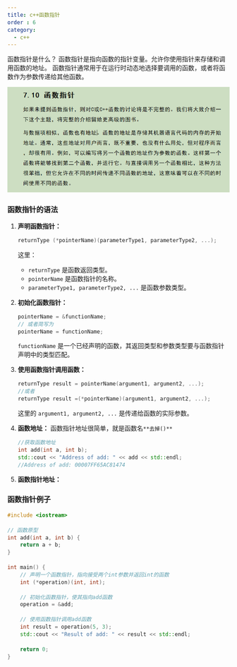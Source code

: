 ```yaml
---
title: c++函数指针
order : 6
category:
  - c++
---
```


<chatmessage avatar="../../../../assets/emoji/hx.png" :avatarWidth="40">
函数指针是什么？
</chatmessage>

<chatmessage avatar="../../../../assets/emoji/new1.png" :avatarWidth="50" alignLeft>
函数指针是指向函数的指针变量。允许你使用指针来存储和调用函数的地址。
函数指针通常用于在运行时动态地选择要调用的函数，或者将函数作为参数传递给其他函数。
</chatmessage>

![C Primer Plus（第6版）中文版](..%2F..%2Fassets%2Ffunctionptr.png)

### 函数指针的语法

1. **声明函数指针：**
   ```cpp
   returnType (*pointerName)(parameterType1, parameterType2, ...);
   ```

   这里：
    - `returnType` 是函数返回类型。
    - `pointerName` 是函数指针的名称。
    - `parameterType1, parameterType2, ...` 是函数参数类型。

2. **初始化函数指针：**
   ```cpp
   pointerName = &functionName;
   // 或者简写为
   pointerName = functionName;
   ```

   `functionName` 是一个已经声明的函数，其返回类型和参数类型要与函数指针声明中的类型匹配。

3. **使用函数指针调用函数：**
   ```cpp
   returnType result = pointerName(argument1, argument2, ...);
   //或者
   returnType result =(*pointerName)(argument1, argument2, ...);
   ```

   这里的 `argument1, argument2, ...` 是传递给函数的实际参数。

4. **函数地址：**
   函数指针地址很简单，就是函数名`**去掉()**`

   ```cpp
   //获取函数地址
   int add(int a, int b);
   std::cout << "Address of add: " << add << std::endl;
   //Address of add: 00007FF65AC81474
   ```
5. **函数指针地址：**


### 函数指针例子

```cpp
#include <iostream>

// 函数原型
int add(int a, int b) {
    return a + b;
}

int main() {
    // 声明一个函数指针，指向接受两个int参数并返回int的函数
    int (*operation)(int, int);

    // 初始化函数指针，使其指向add函数
    operation = &add;

    // 使用函数指针调用add函数
    int result = operation(5, 3);
    std::cout << "Result of add: " << result << std::endl;

    return 0;
}
```